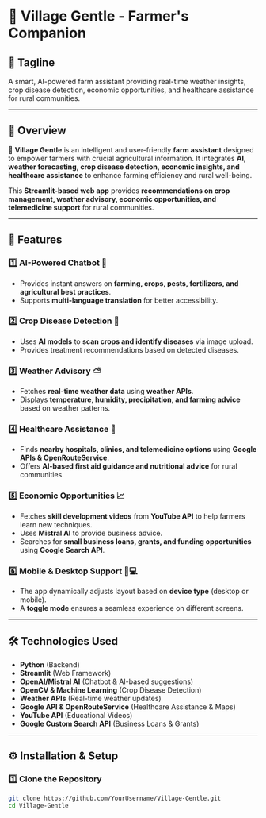 # 🌾 Village Gentle - Farmer's Companion

## 📌 Tagline
A smart, AI-powered farm assistant providing real-time weather insights, crop disease detection, economic opportunities, and healthcare assistance for rural communities.

---

## 📖 Overview
🌿 **Village Gentle** is an intelligent and user-friendly **farm assistant** designed to empower farmers with crucial agricultural information. It integrates **AI, weather forecasting, crop disease detection, economic insights, and healthcare assistance** to enhance farming efficiency and rural well-being.

This **Streamlit-based web app** provides **recommendations on crop management, weather advisory, economic opportunities, and telemedicine support** for rural communities.

---

## 🚀 Features

### 1️⃣ AI-Powered Chatbot 🤖
- Provides instant answers on **farming, crops, pests, fertilizers, and agricultural best practices**.
- Supports **multi-language translation** for better accessibility.

### 2️⃣ Crop Disease Detection 🌱
- Uses **AI models** to **scan crops and identify diseases** via image upload.
- Provides treatment recommendations based on detected diseases.

### 3️⃣ Weather Advisory ⛅
- Fetches **real-time weather data** using **weather APIs**.
- Displays **temperature, humidity, precipitation, and farming advice** based on weather patterns.

### 4️⃣ Healthcare Assistance 🏥
- Finds **nearby hospitals, clinics, and telemedicine options** using **Google APIs & OpenRouteService**.
- Offers **AI-based first aid guidance and nutritional advice** for rural communities.

### 5️⃣ Economic Opportunities 📈
- Fetches **skill development videos** from **YouTube API** to help farmers learn new techniques.
- Uses **Mistral AI** to provide business advice.
- Searches for **small business loans, grants, and funding opportunities** using **Google Search API**.

### 6️⃣ Mobile & Desktop Support 📱💻
- The app dynamically adjusts layout based on **device type** (desktop or mobile).
- A **toggle mode** ensures a seamless experience on different screens.

---

## 🛠️ Technologies Used
- **Python** (Backend)
- **Streamlit** (Web Framework)
- **OpenAI/Mistral AI** (Chatbot & AI-based suggestions)
- **OpenCV & Machine Learning** (Crop Disease Detection)
- **Weather APIs** (Real-time weather updates)
- **Google API & OpenRouteService** (Healthcare Assistance & Maps)
- **YouTube API** (Educational Videos)
- **Google Custom Search API** (Business Loans & Grants)

---

## ⚙️ Installation & Setup

### 1️⃣ Clone the Repository
```sh
git clone https://github.com/YourUsername/Village-Gentle.git
cd Village-Gentle
